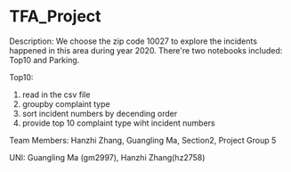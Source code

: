# TFA_Project
Description: We choose the zip code 10027 to explore the incidents happened in this area during year 2020. There're two notebooks included: Top10 and Parking.

Top10: 
1. read in the csv file 
2. groupby complaint type
3. sort incident numbers by decending order
4. provide top 10 complaint type wiht incident numbers

Team Members: Hanzhi Zhang, Guangling Ma, Section2, Project Group 5

UNI: Guangling Ma (gm2997), Hanzhi Zhang(hz2758)
